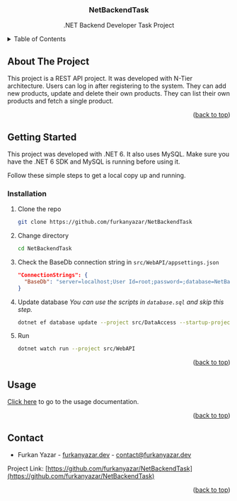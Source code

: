 <a name="readme-top"></a>

<div align="center">
  <h3 align="center">NetBackendTask</h3>
  <p align="center">
    .NET Backend Developer Task Project
  </p>
</div>

<!-- TABLE OF CONTENTS -->

<details>
  <summary>Table of Contents</summary>
  <ol>
    <li><a href="#about-the-project">About The Project</a></li>
    <li>
      <a href="#getting-started">Getting Started</a>
      <ul>
        <li><a href="#installation">Installation</a></li>
      </ul>
    </li>
    <li><a href="#usage">Usage</a></li>
    <li><a href="#contact">Contact</a></li>
  </ol>
</details>

<!-- ABOUT THE PROJECT -->

## About The Project

This project is a REST API project. It was developed with N-Tier architecture. Users can log in after registering to the system. They can add new products, update and delete their own products. They can list their own products and fetch a single product.

<p align="right">(<a href="#readme-top">back to top</a>)</p>

<!-- GETTING STARTED -->

## Getting Started

This project was developed with .NET 6. It also uses MySQL. Make sure you have the .NET 6 SDK and MySQL is running before using it.

Follow these simple steps to get a local copy up and running.

### Installation

1. Clone the repo
   ```sh
   git clone https://github.com/furkanyazar/NetBackendTask
   ```
2. Change directory
   ```sh
   cd NetBackendTask
   ```
3. Check the BaseDb connection string in `src/WebAPI/appsettings.json`
   ```json
   "ConnectionStrings": {
     "BaseDb": "server=localhost;User Id=root;password=;database=NetBackendTask;"
   }
   ```
4. Update database
   _You can use the scripts in `database.sql` and skip this step._
   ```sh
   dotnet ef database update --project src/DataAccess --startup-project src/WebAPI
   ```
5. Run
   ```sh
   dotnet watch run --project src/WebAPI
   ```

<p align="right">(<a href="#readme-top">back to top</a>)</p>

<!-- USAGE EXAMPLES -->

## Usage

[Click here](docs/usage) to go to the usage documentation.

<p align="right">(<a href="#readme-top">back to top</a>)</p>

<!-- CONTACT -->

## Contact

- Furkan Yazar - [furkanyazar.dev](https://furkanyazar.dev/) - [contact@furkanyazar.dev](mailto:contact@furkanyazar.dev)

Project Link: [https://github.com/furkanyazar/NetBackendTask](https://github.com/furkanyazar/NetBackendTask)

<p align="right">(<a href="#readme-top">back to top</a>)</p>
